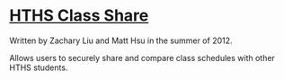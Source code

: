 [HTHS Class Share](http://hths-class-share.tk/)
===========
Written by Zachary Liu and Matt Hsu in the summer of 2012.

Allows users to securely share and compare class schedules with other HTHS students.
